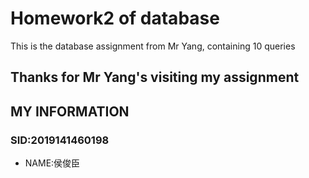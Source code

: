 # Homework2 of database
This is the database assignment from Mr Yang, containing 10 queries
## Thanks for Mr Yang's visiting my assignment

## MY INFORMATION
### SID:2019141460198
* NAME:侯俊臣
